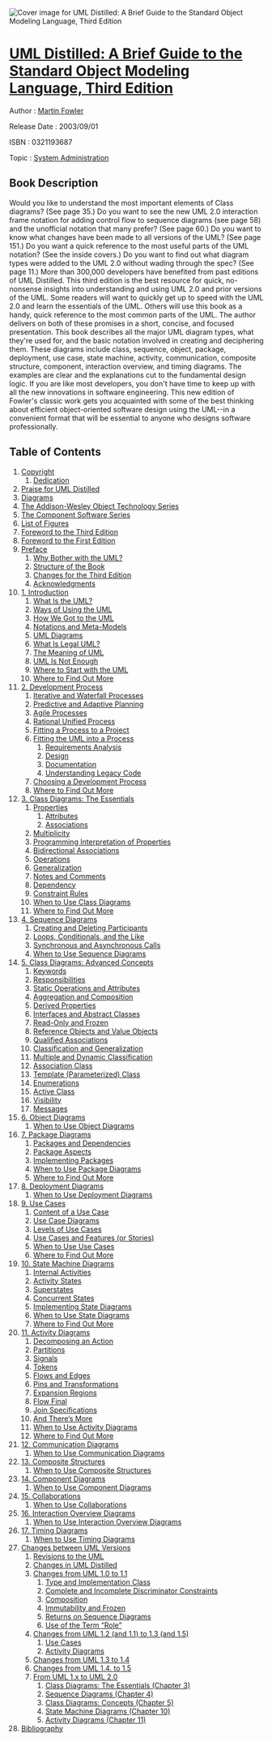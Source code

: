 ![Cover image for UML Distilled: A Brief Guide to the Standard Object Modeling Language, Third Edition](https://imgdetail.ebookreading.net/cover/cover/system_admin/EB0321193687.jpg)

[UML Distilled: A Brief Guide to the Standard Object Modeling Language, Third Edition](https://ebookreading.net/view/book/UML+Distilled%3A+A+Brief+Guide+to+the+Standard+Object+Modeling+Language%2C+Third+Edition-EB0321193687_1.html "UML Distilled: A Brief Guide to the Standard Object Modeling Language, Third Edition")
====================================================================================================================

Author : [Martin Fowler](https://ebookreading.net/search/author/Martin+Fowler)

Release Date : 2003/09/01

ISBN : 0321193687

Topic : [System Administration](https://ebookreading.net/search/category/system-administration)

Book Description
-----------------

Would you like to understand the most important elements of Class diagrams? (See page 35.)
Do you want to see the new UML 2.0 interaction frame notation for adding control flow to sequence diagrams (see page 58) and the unofficial notation that many prefer? (See page 60.)
Do you want to know what changes have been made to all versions of the UML? (See page 151.)
Do you want a quick reference to the most useful parts of the UML notation? (See the inside covers.)
Do you want to find out what diagram types were added to the UML 2.0 without wading through the spec? (See page 11.)
More than 300,000 developers have benefited from past editions of UML Distilled. This third edition is the best resource for quick, no-nonsense insights into understanding and using UML 2.0 and prior versions of the UML.
Some readers will want to quickly get up to speed with the UML 2.0 and learn the essentials of the UML. Others will use this book as a handy, quick reference to the most common parts of the UML. The author delivers on both of these promises in a short, concise, and focused presentation.
This book describes all the major UML diagram types, what they're used for, and the basic notation involved in creating and deciphering them. These diagrams include class, sequence, object, package, deployment, use case, state machine, activity, communication, composite structure, component, interaction overview, and timing diagrams. The examples are clear and the explanations cut to the fundamental design logic.
If you are like most developers, you don't have time to keep up with all the new innovations in software engineering. This new edition of Fowler's classic work gets you acquainted with some of the best thinking about efficient object-oriented software design using the UML--in a convenient format that will be essential to anyone who designs software professionally.

              
Table of Contents
-----------------

1. [Copyright](https://ebookreading.net/view/book/UML+Distilled%3A+A+Brief+Guide+to+the+Standard+Object+Modeling+Language%2C+Third+Edition-EB0321193687_1.html)
    1. [Dedication](https://ebookreading.net/view/book/UML+Distilled%3A+A+Brief+Guide+to+the+Standard+Object+Modeling+Language%2C+Third+Edition-EB0321193687_1.html#ded01)
1. [Praise for UML Distilled](https://ebookreading.net/view/book/UML+Distilled%3A+A+Brief+Guide+to+the+Standard+Object+Modeling+Language%2C+Third+Edition-EB0321193687_2.html)
1. [Diagrams](https://ebookreading.net/view/book/UML+Distilled%3A+A+Brief+Guide+to+the+Standard+Object+Modeling+Language%2C+Third+Edition-EB0321193687_3.html)
1. [The Addison-Wesley Object Technology Series](https://ebookreading.net/view/book/UML+Distilled%3A+A+Brief+Guide+to+the+Standard+Object+Modeling+Language%2C+Third+Edition-EB0321193687_4.html)
1. [The Component Software Series](https://ebookreading.net/view/book/UML+Distilled%3A+A+Brief+Guide+to+the+Standard+Object+Modeling+Language%2C+Third+Edition-EB0321193687_5.html)
1. [List of Figures](https://ebookreading.net/view/book/UML+Distilled%3A+A+Brief+Guide+to+the+Standard+Object+Modeling+Language%2C+Third+Edition-EB0321193687_6.html)
1. [Foreword to the Third Edition](https://ebookreading.net/view/book/UML+Distilled%3A+A+Brief+Guide+to+the+Standard+Object+Modeling+Language%2C+Third+Edition-EB0321193687_7.html)
1. [Foreword to the First Edition](https://ebookreading.net/view/book/UML+Distilled%3A+A+Brief+Guide+to+the+Standard+Object+Modeling+Language%2C+Third+Edition-EB0321193687_8.html)
1. [Preface](https://ebookreading.net/view/book/UML+Distilled%3A+A+Brief+Guide+to+the+Standard+Object+Modeling+Language%2C+Third+Edition-EB0321193687_9.html)
    1. [Why Bother with the UML?](https://ebookreading.net/view/book/UML+Distilled%3A+A+Brief+Guide+to+the+Standard+Object+Modeling+Language%2C+Third+Edition-EB0321193687_9.html#pref07lev1sec1)
    1. [Structure of the Book](https://ebookreading.net/view/book/UML+Distilled%3A+A+Brief+Guide+to+the+Standard+Object+Modeling+Language%2C+Third+Edition-EB0321193687_9.html#pref07lev1sec2)
    1. [Changes for the Third Edition](https://ebookreading.net/view/book/UML+Distilled%3A+A+Brief+Guide+to+the+Standard+Object+Modeling+Language%2C+Third+Edition-EB0321193687_9.html#pref07lev1sec3)
    1. [Acknowledgments](https://ebookreading.net/view/book/UML+Distilled%3A+A+Brief+Guide+to+the+Standard+Object+Modeling+Language%2C+Third+Edition-EB0321193687_9.html#pref07lev1sec4)
1. [1. Introduction](https://ebookreading.net/view/book/UML+Distilled%3A+A+Brief+Guide+to+the+Standard+Object+Modeling+Language%2C+Third+Edition-EB0321193687_10.html)
    1. [What Is the UML?](https://ebookreading.net/view/book/UML+Distilled%3A+A+Brief+Guide+to+the+Standard+Object+Modeling+Language%2C+Third+Edition-EB0321193687_10.html#ch01lev1sec1)
    1. [Ways of Using the UML](https://ebookreading.net/view/book/UML+Distilled%3A+A+Brief+Guide+to+the+Standard+Object+Modeling+Language%2C+Third+Edition-EB0321193687_10.html#ch01lev1sec2)
    1. [How We Got to the UML](https://ebookreading.net/view/book/UML+Distilled%3A+A+Brief+Guide+to+the+Standard+Object+Modeling+Language%2C+Third+Edition-EB0321193687_10.html#ch01lev1sec3)
    1. [Notations and Meta-Models](https://ebookreading.net/view/book/UML+Distilled%3A+A+Brief+Guide+to+the+Standard+Object+Modeling+Language%2C+Third+Edition-EB0321193687_10.html#ch01lev1sec4)
    1. [UML Diagrams](https://ebookreading.net/view/book/UML+Distilled%3A+A+Brief+Guide+to+the+Standard+Object+Modeling+Language%2C+Third+Edition-EB0321193687_10.html#ch01lev1sec5)
    1. [What Is Legal UML?](https://ebookreading.net/view/book/UML+Distilled%3A+A+Brief+Guide+to+the+Standard+Object+Modeling+Language%2C+Third+Edition-EB0321193687_10.html#ch01lev1sec6)
    1. [The Meaning of UML](https://ebookreading.net/view/book/UML+Distilled%3A+A+Brief+Guide+to+the+Standard+Object+Modeling+Language%2C+Third+Edition-EB0321193687_10.html#ch01lev1sec7)
    1. [UML Is Not Enough](https://ebookreading.net/view/book/UML+Distilled%3A+A+Brief+Guide+to+the+Standard+Object+Modeling+Language%2C+Third+Edition-EB0321193687_10.html#ch01lev1sec8)
    1. [Where to Start with the UML](https://ebookreading.net/view/book/UML+Distilled%3A+A+Brief+Guide+to+the+Standard+Object+Modeling+Language%2C+Third+Edition-EB0321193687_10.html#ch01lev1sec9)
    1. [Where to Find Out More](https://ebookreading.net/view/book/UML+Distilled%3A+A+Brief+Guide+to+the+Standard+Object+Modeling+Language%2C+Third+Edition-EB0321193687_10.html#ch01lev1sec10)
1. [2. Development Process](https://ebookreading.net/view/book/UML+Distilled%3A+A+Brief+Guide+to+the+Standard+Object+Modeling+Language%2C+Third+Edition-EB0321193687_11.html)
    1. [Iterative and Waterfall Processes](https://ebookreading.net/view/book/UML+Distilled%3A+A+Brief+Guide+to+the+Standard+Object+Modeling+Language%2C+Third+Edition-EB0321193687_11.html#ch02lev1sec1)
    1. [Predictive and Adaptive Planning](https://ebookreading.net/view/book/UML+Distilled%3A+A+Brief+Guide+to+the+Standard+Object+Modeling+Language%2C+Third+Edition-EB0321193687_11.html#ch02lev1sec2)
    1. [Agile Processes](https://ebookreading.net/view/book/UML+Distilled%3A+A+Brief+Guide+to+the+Standard+Object+Modeling+Language%2C+Third+Edition-EB0321193687_11.html#ch02lev1sec3)
    1. [Rational Unified Process](https://ebookreading.net/view/book/UML+Distilled%3A+A+Brief+Guide+to+the+Standard+Object+Modeling+Language%2C+Third+Edition-EB0321193687_11.html#ch02lev1sec4)
    1. [Fitting a Process to a Project](https://ebookreading.net/view/book/UML+Distilled%3A+A+Brief+Guide+to+the+Standard+Object+Modeling+Language%2C+Third+Edition-EB0321193687_11.html#ch02lev1sec5)
    1. [Fitting the UML into a Process](https://ebookreading.net/view/book/UML+Distilled%3A+A+Brief+Guide+to+the+Standard+Object+Modeling+Language%2C+Third+Edition-EB0321193687_11.html#ch02lev1sec6)
        1. [Requirements Analysis](https://ebookreading.net/view/book/UML+Distilled%3A+A+Brief+Guide+to+the+Standard+Object+Modeling+Language%2C+Third+Edition-EB0321193687_11.html#ch02lev2sec1)
        1. [Design](https://ebookreading.net/view/book/UML+Distilled%3A+A+Brief+Guide+to+the+Standard+Object+Modeling+Language%2C+Third+Edition-EB0321193687_11.html#ch02lev2sec2)
        1. [Documentation](https://ebookreading.net/view/book/UML+Distilled%3A+A+Brief+Guide+to+the+Standard+Object+Modeling+Language%2C+Third+Edition-EB0321193687_11.html#ch02lev2sec3)
        1. [Understanding Legacy Code](https://ebookreading.net/view/book/UML+Distilled%3A+A+Brief+Guide+to+the+Standard+Object+Modeling+Language%2C+Third+Edition-EB0321193687_11.html#ch02lev2sec4)
    1. [Choosing a Development Process](https://ebookreading.net/view/book/UML+Distilled%3A+A+Brief+Guide+to+the+Standard+Object+Modeling+Language%2C+Third+Edition-EB0321193687_11.html#ch02lev1sec7)
    1. [Where to Find Out More](https://ebookreading.net/view/book/UML+Distilled%3A+A+Brief+Guide+to+the+Standard+Object+Modeling+Language%2C+Third+Edition-EB0321193687_11.html#ch02lev1sec8)
1. [3. Class Diagrams: The Essentials](https://ebookreading.net/view/book/UML+Distilled%3A+A+Brief+Guide+to+the+Standard+Object+Modeling+Language%2C+Third+Edition-EB0321193687_12.html)
    1. [Properties](https://ebookreading.net/view/book/UML+Distilled%3A+A+Brief+Guide+to+the+Standard+Object+Modeling+Language%2C+Third+Edition-EB0321193687_12.html#ch03lev1sec1)
        1. [Attributes](https://ebookreading.net/view/book/UML+Distilled%3A+A+Brief+Guide+to+the+Standard+Object+Modeling+Language%2C+Third+Edition-EB0321193687_12.html#ch03lev2sec1)
        1. [Associations](https://ebookreading.net/view/book/UML+Distilled%3A+A+Brief+Guide+to+the+Standard+Object+Modeling+Language%2C+Third+Edition-EB0321193687_12.html#ch03lev2sec2)
    1. [Multiplicity](https://ebookreading.net/view/book/UML+Distilled%3A+A+Brief+Guide+to+the+Standard+Object+Modeling+Language%2C+Third+Edition-EB0321193687_12.html#ch03lev1sec2)
    1. [Programming Interpretation of Properties](https://ebookreading.net/view/book/UML+Distilled%3A+A+Brief+Guide+to+the+Standard+Object+Modeling+Language%2C+Third+Edition-EB0321193687_12.html#ch03lev1sec3)
    1. [Bidirectional Associations](https://ebookreading.net/view/book/UML+Distilled%3A+A+Brief+Guide+to+the+Standard+Object+Modeling+Language%2C+Third+Edition-EB0321193687_12.html#ch03lev1sec4)
    1. [Operations](https://ebookreading.net/view/book/UML+Distilled%3A+A+Brief+Guide+to+the+Standard+Object+Modeling+Language%2C+Third+Edition-EB0321193687_12.html#ch03lev1sec5)
    1. [Generalization](https://ebookreading.net/view/book/UML+Distilled%3A+A+Brief+Guide+to+the+Standard+Object+Modeling+Language%2C+Third+Edition-EB0321193687_12.html#ch03lev1sec6)
    1. [Notes and Comments](https://ebookreading.net/view/book/UML+Distilled%3A+A+Brief+Guide+to+the+Standard+Object+Modeling+Language%2C+Third+Edition-EB0321193687_12.html#ch03lev1sec7)
    1. [Dependency](https://ebookreading.net/view/book/UML+Distilled%3A+A+Brief+Guide+to+the+Standard+Object+Modeling+Language%2C+Third+Edition-EB0321193687_12.html#ch03lev1sec8)
    1. [Constraint Rules](https://ebookreading.net/view/book/UML+Distilled%3A+A+Brief+Guide+to+the+Standard+Object+Modeling+Language%2C+Third+Edition-EB0321193687_12.html#ch03lev1sec9)
    1. [When to Use Class Diagrams](https://ebookreading.net/view/book/UML+Distilled%3A+A+Brief+Guide+to+the+Standard+Object+Modeling+Language%2C+Third+Edition-EB0321193687_12.html#ch03lev1sec10)
    1. [Where to Find Out More](https://ebookreading.net/view/book/UML+Distilled%3A+A+Brief+Guide+to+the+Standard+Object+Modeling+Language%2C+Third+Edition-EB0321193687_12.html#ch03lev1sec11)
1. [4. Sequence Diagrams](https://ebookreading.net/view/book/UML+Distilled%3A+A+Brief+Guide+to+the+Standard+Object+Modeling+Language%2C+Third+Edition-EB0321193687_13.html)
    1. [Creating and Deleting Participants](https://ebookreading.net/view/book/UML+Distilled%3A+A+Brief+Guide+to+the+Standard+Object+Modeling+Language%2C+Third+Edition-EB0321193687_13.html#ch04lev1sec1)
    1. [Loops, Conditionals, and the Like](https://ebookreading.net/view/book/UML+Distilled%3A+A+Brief+Guide+to+the+Standard+Object+Modeling+Language%2C+Third+Edition-EB0321193687_13.html#ch04lev1sec2)
    1. [Synchronous and Asynchronous Calls](https://ebookreading.net/view/book/UML+Distilled%3A+A+Brief+Guide+to+the+Standard+Object+Modeling+Language%2C+Third+Edition-EB0321193687_13.html#ch04lev1sec3)
    1. [When to Use Sequence Diagrams](https://ebookreading.net/view/book/UML+Distilled%3A+A+Brief+Guide+to+the+Standard+Object+Modeling+Language%2C+Third+Edition-EB0321193687_13.html#ch04lev1sec4)
1. [5. Class Diagrams: Advanced Concepts](https://ebookreading.net/view/book/UML+Distilled%3A+A+Brief+Guide+to+the+Standard+Object+Modeling+Language%2C+Third+Edition-EB0321193687_14.html)
    1. [Keywords](https://ebookreading.net/view/book/UML+Distilled%3A+A+Brief+Guide+to+the+Standard+Object+Modeling+Language%2C+Third+Edition-EB0321193687_14.html#ch05lev1sec1)
    1. [Responsibilities](https://ebookreading.net/view/book/UML+Distilled%3A+A+Brief+Guide+to+the+Standard+Object+Modeling+Language%2C+Third+Edition-EB0321193687_14.html#ch05lev1sec2)
    1. [Static Operations and Attributes](https://ebookreading.net/view/book/UML+Distilled%3A+A+Brief+Guide+to+the+Standard+Object+Modeling+Language%2C+Third+Edition-EB0321193687_14.html#ch05lev1sec3)
    1. [Aggregation and Composition](https://ebookreading.net/view/book/UML+Distilled%3A+A+Brief+Guide+to+the+Standard+Object+Modeling+Language%2C+Third+Edition-EB0321193687_14.html#ch05lev1sec4)
    1. [Derived Properties](https://ebookreading.net/view/book/UML+Distilled%3A+A+Brief+Guide+to+the+Standard+Object+Modeling+Language%2C+Third+Edition-EB0321193687_14.html#ch05lev1sec5)
    1. [Interfaces and Abstract Classes](https://ebookreading.net/view/book/UML+Distilled%3A+A+Brief+Guide+to+the+Standard+Object+Modeling+Language%2C+Third+Edition-EB0321193687_14.html#ch05lev1sec6)
    1. [Read-Only and Frozen](https://ebookreading.net/view/book/UML+Distilled%3A+A+Brief+Guide+to+the+Standard+Object+Modeling+Language%2C+Third+Edition-EB0321193687_14.html#ch05lev1sec7)
    1. [Reference Objects and Value Objects](https://ebookreading.net/view/book/UML+Distilled%3A+A+Brief+Guide+to+the+Standard+Object+Modeling+Language%2C+Third+Edition-EB0321193687_14.html#ch05lev1sec8)
    1. [Qualified Associations](https://ebookreading.net/view/book/UML+Distilled%3A+A+Brief+Guide+to+the+Standard+Object+Modeling+Language%2C+Third+Edition-EB0321193687_14.html#ch05lev1sec9)
    1. [Classification and Generalization](https://ebookreading.net/view/book/UML+Distilled%3A+A+Brief+Guide+to+the+Standard+Object+Modeling+Language%2C+Third+Edition-EB0321193687_14.html#ch05lev1sec10)
    1. [Multiple and Dynamic Classification](https://ebookreading.net/view/book/UML+Distilled%3A+A+Brief+Guide+to+the+Standard+Object+Modeling+Language%2C+Third+Edition-EB0321193687_14.html#ch05lev1sec11)
    1. [Association Class](https://ebookreading.net/view/book/UML+Distilled%3A+A+Brief+Guide+to+the+Standard+Object+Modeling+Language%2C+Third+Edition-EB0321193687_14.html#ch05lev1sec12)
    1. [Template (Parameterized) Class](https://ebookreading.net/view/book/UML+Distilled%3A+A+Brief+Guide+to+the+Standard+Object+Modeling+Language%2C+Third+Edition-EB0321193687_14.html#ch05lev1sec13)
    1. [Enumerations](https://ebookreading.net/view/book/UML+Distilled%3A+A+Brief+Guide+to+the+Standard+Object+Modeling+Language%2C+Third+Edition-EB0321193687_14.html#ch05lev1sec14)
    1. [Active Class](https://ebookreading.net/view/book/UML+Distilled%3A+A+Brief+Guide+to+the+Standard+Object+Modeling+Language%2C+Third+Edition-EB0321193687_14.html#ch05lev1sec15)
    1. [Visibility](https://ebookreading.net/view/book/UML+Distilled%3A+A+Brief+Guide+to+the+Standard+Object+Modeling+Language%2C+Third+Edition-EB0321193687_14.html#ch05lev1sec16)
    1. [Messages](https://ebookreading.net/view/book/UML+Distilled%3A+A+Brief+Guide+to+the+Standard+Object+Modeling+Language%2C+Third+Edition-EB0321193687_14.html#ch05lev1sec17)
1. [6. Object Diagrams](https://ebookreading.net/view/book/UML+Distilled%3A+A+Brief+Guide+to+the+Standard+Object+Modeling+Language%2C+Third+Edition-EB0321193687_15.html)
    1. [When to Use Object Diagrams](https://ebookreading.net/view/book/UML+Distilled%3A+A+Brief+Guide+to+the+Standard+Object+Modeling+Language%2C+Third+Edition-EB0321193687_15.html#ch06lev1sec1)
1. [7. Package Diagrams](https://ebookreading.net/view/book/UML+Distilled%3A+A+Brief+Guide+to+the+Standard+Object+Modeling+Language%2C+Third+Edition-EB0321193687_16.html)
    1. [Packages and Dependencies](https://ebookreading.net/view/book/UML+Distilled%3A+A+Brief+Guide+to+the+Standard+Object+Modeling+Language%2C+Third+Edition-EB0321193687_16.html#ch07lev1sec1)
    1. [Package Aspects](https://ebookreading.net/view/book/UML+Distilled%3A+A+Brief+Guide+to+the+Standard+Object+Modeling+Language%2C+Third+Edition-EB0321193687_16.html#ch07lev1sec2)
    1. [Implementing Packages](https://ebookreading.net/view/book/UML+Distilled%3A+A+Brief+Guide+to+the+Standard+Object+Modeling+Language%2C+Third+Edition-EB0321193687_16.html#ch07lev1sec3)
    1. [When to Use Package Diagrams](https://ebookreading.net/view/book/UML+Distilled%3A+A+Brief+Guide+to+the+Standard+Object+Modeling+Language%2C+Third+Edition-EB0321193687_16.html#ch07lev1sec4)
    1. [Where to Find Out More](https://ebookreading.net/view/book/UML+Distilled%3A+A+Brief+Guide+to+the+Standard+Object+Modeling+Language%2C+Third+Edition-EB0321193687_16.html#ch07lev1sec5)
1. [8. Deployment Diagrams](https://ebookreading.net/view/book/UML+Distilled%3A+A+Brief+Guide+to+the+Standard+Object+Modeling+Language%2C+Third+Edition-EB0321193687_17.html)
    1. [When to Use Deployment Diagrams](https://ebookreading.net/view/book/UML+Distilled%3A+A+Brief+Guide+to+the+Standard+Object+Modeling+Language%2C+Third+Edition-EB0321193687_17.html#ch08lev1sec1)
1. [9. Use Cases](https://ebookreading.net/view/book/UML+Distilled%3A+A+Brief+Guide+to+the+Standard+Object+Modeling+Language%2C+Third+Edition-EB0321193687_18.html)
    1. [Content of a Use Case](https://ebookreading.net/view/book/UML+Distilled%3A+A+Brief+Guide+to+the+Standard+Object+Modeling+Language%2C+Third+Edition-EB0321193687_18.html#ch09lev1sec1)
    1. [Use Case Diagrams](https://ebookreading.net/view/book/UML+Distilled%3A+A+Brief+Guide+to+the+Standard+Object+Modeling+Language%2C+Third+Edition-EB0321193687_18.html#ch09lev1sec2)
    1. [Levels of Use Cases](https://ebookreading.net/view/book/UML+Distilled%3A+A+Brief+Guide+to+the+Standard+Object+Modeling+Language%2C+Third+Edition-EB0321193687_18.html#ch09lev1sec3)
    1. [Use Cases and Features (or Stories)](https://ebookreading.net/view/book/UML+Distilled%3A+A+Brief+Guide+to+the+Standard+Object+Modeling+Language%2C+Third+Edition-EB0321193687_18.html#ch09lev1sec4)
    1. [When to Use Use Cases](https://ebookreading.net/view/book/UML+Distilled%3A+A+Brief+Guide+to+the+Standard+Object+Modeling+Language%2C+Third+Edition-EB0321193687_18.html#ch09lev1sec5)
    1. [Where to Find Out More](https://ebookreading.net/view/book/UML+Distilled%3A+A+Brief+Guide+to+the+Standard+Object+Modeling+Language%2C+Third+Edition-EB0321193687_18.html#ch09lev1sec6)
1. [10. State Machine Diagrams](https://ebookreading.net/view/book/UML+Distilled%3A+A+Brief+Guide+to+the+Standard+Object+Modeling+Language%2C+Third+Edition-EB0321193687_19.html)
    1. [Internal Activities](https://ebookreading.net/view/book/UML+Distilled%3A+A+Brief+Guide+to+the+Standard+Object+Modeling+Language%2C+Third+Edition-EB0321193687_19.html#ch10lev1sec1)
    1. [Activity States](https://ebookreading.net/view/book/UML+Distilled%3A+A+Brief+Guide+to+the+Standard+Object+Modeling+Language%2C+Third+Edition-EB0321193687_19.html#ch10lev1sec2)
    1. [Superstates](https://ebookreading.net/view/book/UML+Distilled%3A+A+Brief+Guide+to+the+Standard+Object+Modeling+Language%2C+Third+Edition-EB0321193687_19.html#ch10lev1sec3)
    1. [Concurrent States](https://ebookreading.net/view/book/UML+Distilled%3A+A+Brief+Guide+to+the+Standard+Object+Modeling+Language%2C+Third+Edition-EB0321193687_19.html#ch10lev1sec4)
    1. [Implementing State Diagrams](https://ebookreading.net/view/book/UML+Distilled%3A+A+Brief+Guide+to+the+Standard+Object+Modeling+Language%2C+Third+Edition-EB0321193687_19.html#ch10lev1sec5)
    1. [When to Use State Diagrams](https://ebookreading.net/view/book/UML+Distilled%3A+A+Brief+Guide+to+the+Standard+Object+Modeling+Language%2C+Third+Edition-EB0321193687_19.html#ch10lev1sec6)
    1. [Where to Find Out More](https://ebookreading.net/view/book/UML+Distilled%3A+A+Brief+Guide+to+the+Standard+Object+Modeling+Language%2C+Third+Edition-EB0321193687_19.html#ch10lev1sec7)
1. [11. Activity Diagrams](https://ebookreading.net/view/book/UML+Distilled%3A+A+Brief+Guide+to+the+Standard+Object+Modeling+Language%2C+Third+Edition-EB0321193687_20.html)
    1. [Decomposing an Action](https://ebookreading.net/view/book/UML+Distilled%3A+A+Brief+Guide+to+the+Standard+Object+Modeling+Language%2C+Third+Edition-EB0321193687_20.html#ch11lev1sec1)
    1. [Partitions](https://ebookreading.net/view/book/UML+Distilled%3A+A+Brief+Guide+to+the+Standard+Object+Modeling+Language%2C+Third+Edition-EB0321193687_20.html#ch11lev1sec2)
    1. [Signals](https://ebookreading.net/view/book/UML+Distilled%3A+A+Brief+Guide+to+the+Standard+Object+Modeling+Language%2C+Third+Edition-EB0321193687_20.html#ch11lev1sec3)
    1. [Tokens](https://ebookreading.net/view/book/UML+Distilled%3A+A+Brief+Guide+to+the+Standard+Object+Modeling+Language%2C+Third+Edition-EB0321193687_20.html#ch11lev1sec4)
    1. [Flows and Edges](https://ebookreading.net/view/book/UML+Distilled%3A+A+Brief+Guide+to+the+Standard+Object+Modeling+Language%2C+Third+Edition-EB0321193687_20.html#ch11lev1sec5)
    1. [Pins and Transformations](https://ebookreading.net/view/book/UML+Distilled%3A+A+Brief+Guide+to+the+Standard+Object+Modeling+Language%2C+Third+Edition-EB0321193687_20.html#ch11lev1sec6)
    1. [Expansion Regions](https://ebookreading.net/view/book/UML+Distilled%3A+A+Brief+Guide+to+the+Standard+Object+Modeling+Language%2C+Third+Edition-EB0321193687_20.html#ch11lev1sec7)
    1. [Flow Final](https://ebookreading.net/view/book/UML+Distilled%3A+A+Brief+Guide+to+the+Standard+Object+Modeling+Language%2C+Third+Edition-EB0321193687_20.html#ch11lev1sec8)
    1. [Join Specifications](https://ebookreading.net/view/book/UML+Distilled%3A+A+Brief+Guide+to+the+Standard+Object+Modeling+Language%2C+Third+Edition-EB0321193687_20.html#ch11lev1sec9)
    1. [And There’s More](https://ebookreading.net/view/book/UML+Distilled%3A+A+Brief+Guide+to+the+Standard+Object+Modeling+Language%2C+Third+Edition-EB0321193687_20.html#ch11lev1sec10)
    1. [When to Use Activity Diagrams](https://ebookreading.net/view/book/UML+Distilled%3A+A+Brief+Guide+to+the+Standard+Object+Modeling+Language%2C+Third+Edition-EB0321193687_20.html#ch11lev1sec11)
    1. [Where to Find Out More](https://ebookreading.net/view/book/UML+Distilled%3A+A+Brief+Guide+to+the+Standard+Object+Modeling+Language%2C+Third+Edition-EB0321193687_20.html#ch11lev1sec12)
1. [12. Communication Diagrams](https://ebookreading.net/view/book/UML+Distilled%3A+A+Brief+Guide+to+the+Standard+Object+Modeling+Language%2C+Third+Edition-EB0321193687_21.html)
    1. [When to Use Communication Diagrams](https://ebookreading.net/view/book/UML+Distilled%3A+A+Brief+Guide+to+the+Standard+Object+Modeling+Language%2C+Third+Edition-EB0321193687_21.html#ch12lev1sec1)
1. [13. Composite Structures](https://ebookreading.net/view/book/UML+Distilled%3A+A+Brief+Guide+to+the+Standard+Object+Modeling+Language%2C+Third+Edition-EB0321193687_22.html)
    1. [When to Use Composite Structures](https://ebookreading.net/view/book/UML+Distilled%3A+A+Brief+Guide+to+the+Standard+Object+Modeling+Language%2C+Third+Edition-EB0321193687_22.html#ch13lev1sec1)
1. [14. Component Diagrams](https://ebookreading.net/view/book/UML+Distilled%3A+A+Brief+Guide+to+the+Standard+Object+Modeling+Language%2C+Third+Edition-EB0321193687_23.html)
    1. [When to Use Component Diagrams](https://ebookreading.net/view/book/UML+Distilled%3A+A+Brief+Guide+to+the+Standard+Object+Modeling+Language%2C+Third+Edition-EB0321193687_23.html#ch14lev1sec1)
1. [15. Collaborations](https://ebookreading.net/view/book/UML+Distilled%3A+A+Brief+Guide+to+the+Standard+Object+Modeling+Language%2C+Third+Edition-EB0321193687_24.html)
    1. [When to Use Collaborations](https://ebookreading.net/view/book/UML+Distilled%3A+A+Brief+Guide+to+the+Standard+Object+Modeling+Language%2C+Third+Edition-EB0321193687_24.html#ch15lev1sec1)
1. [16. Interaction Overview Diagrams](https://ebookreading.net/view/book/UML+Distilled%3A+A+Brief+Guide+to+the+Standard+Object+Modeling+Language%2C+Third+Edition-EB0321193687_25.html)
    1. [When to Use Interaction Overview Diagrams](https://ebookreading.net/view/book/UML+Distilled%3A+A+Brief+Guide+to+the+Standard+Object+Modeling+Language%2C+Third+Edition-EB0321193687_25.html#ch16lev1sec1)
1. [17. Timing Diagrams](https://ebookreading.net/view/book/UML+Distilled%3A+A+Brief+Guide+to+the+Standard+Object+Modeling+Language%2C+Third+Edition-EB0321193687_26.html)
    1. [When to Use Timing Diagrams](https://ebookreading.net/view/book/UML+Distilled%3A+A+Brief+Guide+to+the+Standard+Object+Modeling+Language%2C+Third+Edition-EB0321193687_26.html#ch17lev1sec1)
1. [Changes between UML Versions](https://ebookreading.net/view/book/UML+Distilled%3A+A+Brief+Guide+to+the+Standard+Object+Modeling+Language%2C+Third+Edition-EB0321193687_27.html)
    1. [Revisions to the UML](https://ebookreading.net/view/book/UML+Distilled%3A+A+Brief+Guide+to+the+Standard+Object+Modeling+Language%2C+Third+Edition-EB0321193687_27.html#app01lev1sec1)
    1. [Changes in UML Distilled](https://ebookreading.net/view/book/UML+Distilled%3A+A+Brief+Guide+to+the+Standard+Object+Modeling+Language%2C+Third+Edition-EB0321193687_27.html#app01lev1sec2)
    1. [Changes from UML 1.0 to 1.1](https://ebookreading.net/view/book/UML+Distilled%3A+A+Brief+Guide+to+the+Standard+Object+Modeling+Language%2C+Third+Edition-EB0321193687_27.html#app01lev1sec3)
        1. [Type and Implementation Class](https://ebookreading.net/view/book/UML+Distilled%3A+A+Brief+Guide+to+the+Standard+Object+Modeling+Language%2C+Third+Edition-EB0321193687_27.html#app01lev2sec1)
        1. [Complete and Incomplete Discriminator Constraints](https://ebookreading.net/view/book/UML+Distilled%3A+A+Brief+Guide+to+the+Standard+Object+Modeling+Language%2C+Third+Edition-EB0321193687_27.html#app01lev2sec2)
        1. [Composition](https://ebookreading.net/view/book/UML+Distilled%3A+A+Brief+Guide+to+the+Standard+Object+Modeling+Language%2C+Third+Edition-EB0321193687_27.html#app01lev2sec3)
        1. [Immutability and Frozen](https://ebookreading.net/view/book/UML+Distilled%3A+A+Brief+Guide+to+the+Standard+Object+Modeling+Language%2C+Third+Edition-EB0321193687_27.html#app01lev2sec4)
        1. [Returns on Sequence Diagrams](https://ebookreading.net/view/book/UML+Distilled%3A+A+Brief+Guide+to+the+Standard+Object+Modeling+Language%2C+Third+Edition-EB0321193687_27.html#app01lev2sec5)
        1. [Use of the Term “Role”](https://ebookreading.net/view/book/UML+Distilled%3A+A+Brief+Guide+to+the+Standard+Object+Modeling+Language%2C+Third+Edition-EB0321193687_27.html#app01lev2sec6)
    1. [Changes from UML 1.2 (and 1.1) to 1.3 (and 1.5)](https://ebookreading.net/view/book/UML+Distilled%3A+A+Brief+Guide+to+the+Standard+Object+Modeling+Language%2C+Third+Edition-EB0321193687_27.html#app01lev1sec4)
        1. [Use Cases](https://ebookreading.net/view/book/UML+Distilled%3A+A+Brief+Guide+to+the+Standard+Object+Modeling+Language%2C+Third+Edition-EB0321193687_27.html#app01lev2sec7)
        1. [Activity Diagrams](https://ebookreading.net/view/book/UML+Distilled%3A+A+Brief+Guide+to+the+Standard+Object+Modeling+Language%2C+Third+Edition-EB0321193687_27.html#app01lev2sec8)
    1. [Changes from UML 1.3 to 1.4](https://ebookreading.net/view/book/UML+Distilled%3A+A+Brief+Guide+to+the+Standard+Object+Modeling+Language%2C+Third+Edition-EB0321193687_27.html#app01lev1sec5)
    1. [Changes from UML 1.4. to 1.5](https://ebookreading.net/view/book/UML+Distilled%3A+A+Brief+Guide+to+the+Standard+Object+Modeling+Language%2C+Third+Edition-EB0321193687_27.html#app01lev1sec6)
    1. [From UML 1.x to UML 2.0](https://ebookreading.net/view/book/UML+Distilled%3A+A+Brief+Guide+to+the+Standard+Object+Modeling+Language%2C+Third+Edition-EB0321193687_27.html#app01lev1sec7)
        1. [Class Diagrams: The Essentials (Chapter 3)](https://ebookreading.net/view/book/UML+Distilled%3A+A+Brief+Guide+to+the+Standard+Object+Modeling+Language%2C+Third+Edition-EB0321193687_27.html#app01lev2sec9)
        1. [Sequence Diagrams (Chapter 4)](https://ebookreading.net/view/book/UML+Distilled%3A+A+Brief+Guide+to+the+Standard+Object+Modeling+Language%2C+Third+Edition-EB0321193687_27.html#app01lev2sec10)
        1. [Class Diagrams: Concepts (Chapter 5)](https://ebookreading.net/view/book/UML+Distilled%3A+A+Brief+Guide+to+the+Standard+Object+Modeling+Language%2C+Third+Edition-EB0321193687_27.html#app01lev2sec11)
        1. [State Machine Diagrams (Chapter 10)](https://ebookreading.net/view/book/UML+Distilled%3A+A+Brief+Guide+to+the+Standard+Object+Modeling+Language%2C+Third+Edition-EB0321193687_27.html#app01lev2sec12)
        1. [Activity Diagrams (Chapter 11)](https://ebookreading.net/view/book/UML+Distilled%3A+A+Brief+Guide+to+the+Standard+Object+Modeling+Language%2C+Third+Edition-EB0321193687_27.html#app01lev2sec13)
1. [Bibliography](https://ebookreading.net/view/book/UML+Distilled%3A+A+Brief+Guide+to+the+Standard+Object+Modeling+Language%2C+Third+Edition-EB0321193687_28.html)

